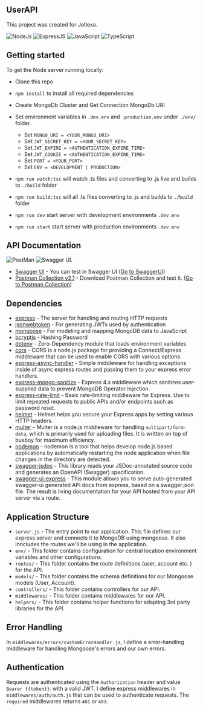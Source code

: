 ## UserAPI

This project was created for Jetlexa.

![NodeJs](https://img.shields.io/badge/-NodeJS-05122A?style=flat&logo=node.js&logoColor=FFA518)
![ExpressJS](https://img.shields.io/badge/-ExpressJS-05122A?style=flat&logo=express&logoColor=FFA518)
![JavaScript](https://img.shields.io/badge/-JavaScript-05122A?style=flat&logo=javascript)
![TypeScript](https://img.shields.io/badge/-TypeScript-05122A?style=flat&logo=typescript)

## Getting started

To get the Node server running locally:

- Clone this repo
- `npm install` to install all required dependencies
- Create MongoDb Cluster and Get Connection MongoDb URI
- Set environment variables in `.dev.env` and `.production.env` under `./env/` folder.
  * Set `MONGO_URI = <YOUR_MONGO_URI>`
  * Set `JWT_SECRET_KEY = <YOUR_SECRET_KEY>`
  * Set `JWT_EXPIRE = <AUTHENTICATION_EXPIRE_TIME>`
  * Set `JWT_COOKIE = <AUTHENTICATION_EXPIRE_TIME>`
  * Set `PORT = <YOUR_PORT>`
  * Set `ENV = <DEVELOPMENT | PRODUCTION>`
  
- `npm run watch:tsc` will watch .ts files and converting to .js live and builds to `./build` folder
- `npm run build:tsc` will all .ts files converting to .js and builds to `./build` folder
- `npm run dev` start server with development environments `.dev.env`
- `npm run start` start server with production environments `.dev.env`

## API Documentation

![PostMan](https://img.shields.io/badge/-PostMan-05122A?style=flat&logo=postman)
![Swagger UL](https://img.shields.io/badge/-SwaggerUI-05122A?style=flat&logo=Swagger)

- [Swagger UI](https://jtlx-task-serverside.herokuapp.com/api-docs/) - You can test in Swagger UI ([Go to SwaggerUI](https://jtlx-task-serverside.herokuapp.com/api-docs/))
- [Postman Collection v2.1](JetlexaTask.postman_collection.json) - Download Postman Collection and test it. ([Go to Postman Collection](JetlexaTask.postman_collection.json))

## Dependencies

- [express](https://github.com/expressjs/express) - The server for handling and routing HTTP requests
- [jsonwebtoken](https://github.com/auth0/node-jsonwebtoken) - For generating JWTs used by authentication
- [mongoose](https://github.com/Automattic/mongoose) - For modeling and mapping MongoDB data to JavaScript 
- [bcryptjs](https://github.com/dcodeIO/bcrypt.js) - Hashing Password
- [dotenv](https://github.com/motdotla/dotenv) - Zero-Dependency module that loads environment variables
- [cors](https://github.com/motdotla/dotenv) - CORS is a node.js package for providing a Connect/Express middleware that can be used to enable CORS with various options.
- [express-async-handler](https://github.com/Abazhenov/express-async-handler) - Simple middleware for handling exceptions inside of async express routes and passing them to your express error handlers.
- [express-mongo-sanitize](https://github.com/fiznool/express-mongo-sanitize) - Express 4.x middleware which sanitizes user-supplied data to prevent MongoDB Operator Injection.
- [express-rate-limit](https://github.com/nfriedly/express-rate-limit) - Basic rate-limiting middleware for Express. Use to limit repeated requests to public APIs and/or endpoints such as password reset.
- [helmet](https://github.com/helmetjs/helmet) - Helmet helps you secure your Express apps by setting various HTTP headers.
- [multer](https://github.com/expressjs/multer) - Multer is a node.js middleware for handling `multipart/form-data`, which is primarily used for uploading files. It is written on top of busboy for maximum efficiency.
- [nodemon](https://github.com/remy/nodemon) - nodemon is a tool that helps develop node.js based applications by automatically restarting the node application when file changes in the directory are detected.
- [swagger-jsdoc](https://github.com/Surnet/swagger-jsdoc) - This library reads your JSDoc-annotated source code and generates an OpenAPI (Swagger) specification.
- [swagger-ui-express](https://github.com/scottie1984/swagger-ui-express) - This module allows you to serve auto-generated swagger-ui generated API docs from express, based on a swagger.json file. The result is living documentation for your API hosted from your API server via a route.

## Application Structure
- `server.js` - The entry point to our application. This file defines our express server and connects it to MongoDB using mongoose. It also inncludes the routes we'll be using in the application.
- `env/` - This folder contains configuration for central location environment variables and other configurations.
- `routes/` - This folder contains the route definitions (user, account etc. ) for the API.
- `models/` - This folder contains the schema definitions for our Mongoose models (User, Account).
- `controllers/` - This folder contains controllers for our API.
- `middlewares/` - This folder contains middlewares for our API.
- `helpers/` - This folder contains helper functions for adapting 3rd party libraries for the API.


## Error Handling
In `middlewares/errors/customErrorHandler.js`, I define a error-handling middleware for handling Mongoose's errors and our own errors.

## Authentication
Requests are authenticated using the `Authorization` header and value `Bearer {{token}}`. with a valid JWT. 
I define express middlewares in `middlewares/auth/auth.js` that can be used to authenticate requests. The `required` middlewares returns `401` or `403`.
